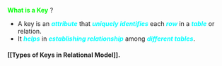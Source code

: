 **<span style="color:#01ff07">What is a Key</span>** ? 

- A key is an ***<span style="color:#00ffff">attribute</span>*** that ***<span style="color:#00ffff">uniquely identifies</span>*** each ***<span style="color:#00ffff">row</span>*** in a ***<span style="color:#00ffff">table</span>*** or relation.
- It ***<span style="color:#00ffff">helps</span>*** in ***<span style="color:#00ffff">establishing relationship</span>*** among ***<span style="color:#00ffff">different tables</span>***.

#### [[Types of Keys in Relational Model]].